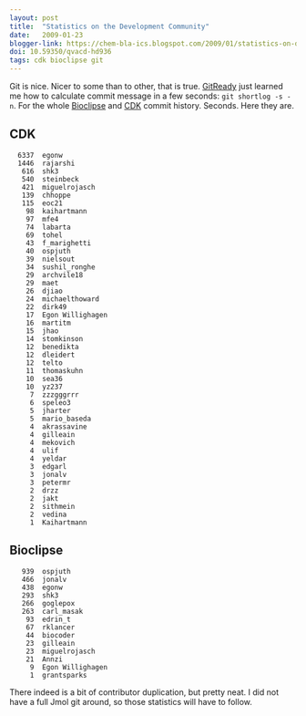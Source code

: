 ```yaml
---
layout: post
title:  "Statistics on the Development Community"
date:   2009-01-23
blogger-link: https://chem-bla-ics.blogspot.com/2009/01/statistics-on-development-community.html
doi: 10.59350/qvacd-hd936
tags: cdk bioclipse git
---
```


Git is nice. Nicer to some than to other, that is true. [GitReady](http://gitready.com/) just learned me how to
calculate commit message in a few seconds: `git shortlog -s -n`. For the whole
[Bioclipse](http://www.bioclipse.net/) and [CDK](http://cdk.sf.net/) commit history. Seconds.
Here they are.

## CDK

```
  6337  egonw
  1446  rajarshi
   616  shk3
   540  steinbeck
   421  miguelrojasch
   139  chhoppe
   115  eoc21
    98  kaihartmann
    97  mfe4
    74  labarta
    69  tohel
    43  f_marighetti
    40  ospjuth
    39  nielsout
    34  sushil_ronghe
    29  archvile18
    29  maet
    26  djiao
    24  michaelthoward
    22  dirk49
    17  Egon Willighagen
    16  martitm
    15  jhao
    14  stomkinson
    12  benedikta
    12  dleidert
    12  telto
    11  thomaskuhn
    10  sea36
    10  yz237
     7  zzzgggrrr
     6  speleo3
     5  jharter
     5  mario_baseda
     4  akrassavine
     4  gilleain
     4  mekovich
     4  ulif
     4  yeldar
     3  edgarl
     3  jonalv
     3  petermr
     2  drzz
     2  jakt
     2  sithmein
     2  vedina
     1  Kaihartmann
```

## Bioclipse

```
   939  ospjuth
   466  jonalv
   438  egonw
   293  shk3
   266  goglepox
   263  carl_masak
    93  edrin_t
    67  rklancer
    44  biocoder
    23  gilleain
    23  miguelrojasch
    21  Annzi
     9  Egon Willighagen
     1  grantsparks
```

There indeed is a bit of contributor duplication, but pretty neat. I did not have a full Jmol git around, so those statistics will have to follow.

